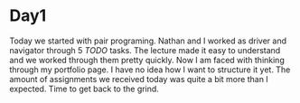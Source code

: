 # Day1

Today we started with pair programing. Nathan and I worked as driver and navigator
through 5 *TODO* tasks. The lecture made it easy to understand and we worked through them pretty quickly. Now I am faced with thinking through my portfolio page. I have no idea how I want to structure it yet.
The amount of assignments we received  today was quite a bit more than I expected.
Time to get back to the grind.
